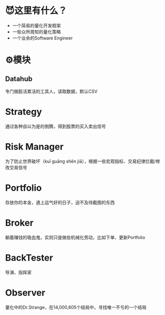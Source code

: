 # 😈这里有什么？
- 一个简易的量化开发框架
- 一些众所周知的量化策略
- 一个业余的Software Engineer
# ⚙️模块
## Datahub
专门做脏活累活的工具人，读取数据，默认CSV
# Strategy
通过各种自以为是的倒腾，得到股票的买入卖出信号
# Risk Manager
为了防止世界破坏（kuī guāng shēn jiā），根据一些宏观指标、交易纪律拦截/修改交易信号
# Portfolio
存放你的本金，遇上运气好的日子，迫不及待截图的东西
# Broker
躺着赚钱的吸血鬼，实则只是做些机械化劳动，比如下单、更新Portfolio
# BackTester
导演、指挥家
# Observer
量化中的Dr.Strange，在14,000,605个结局中，寻找唯一不亏的一个结局